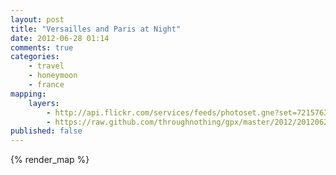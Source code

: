 ```yaml
---
layout: post
title: "Versailles and Paris at Night"
date: 2012-06-28 01:14
comments: true
categories: 
    - travel
    - honeymoon
    - france
mapping:
    layers:
        - http://api.flickr.com/services/feeds/photoset.gne?set=72157630528474906&nsid=45105880@N00&lang=en-us&georss=1
        - https://raw.github.com/throughnothing/gpx/master/2012/20120628.gpx
published: false
---
```


{% render_map %}

